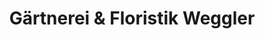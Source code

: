 ---
title: "Gärtnerei & Floristik Weggler"
url: /gottmadingen/gaertnerei-und-floristik-weggler/
shop: Blumen
---